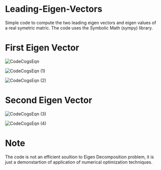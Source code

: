 # Leading-Eigen-Vectors
Simple code to compute the two leading eigen vectors and eigen values of a real symetric matric.
The code uses the Symbolic Math (sympy) library.

# First Eigen Vector

![CodeCogsEqn](https://user-images.githubusercontent.com/3444740/55593729-9af60b80-575a-11e9-97b8-12f7ff359a8f.gif)

![CodeCogsEqn (1)](https://user-images.githubusercontent.com/3444740/55593777-d09af480-575a-11e9-980c-9726fc0667a5.gif)

![CodeCogsEqn (2)](https://user-images.githubusercontent.com/3444740/55594093-f5439c00-575b-11e9-8484-e5b338563c05.gif)

# Second Eigen Vector

![CodeCogsEqn (3)](https://user-images.githubusercontent.com/3444740/55594102-fbd21380-575b-11e9-95ce-1c234ba6a1b1.gif)

![CodeCogsEqn (4)](https://user-images.githubusercontent.com/3444740/55594107-ff659a80-575b-11e9-8437-cb4293a24abe.gif)

# Note
The code is not an efficient soultion to Eigen Decomposition problem, it is just a demonstartion of application of numerical optimization techniques.  
